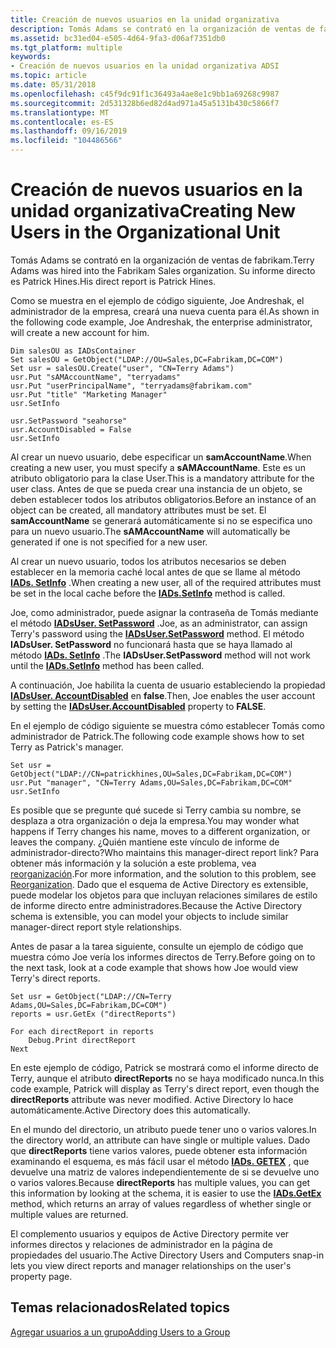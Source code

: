 ```yaml
---
title: Creación de nuevos usuarios en la unidad organizativa
description: Tomás Adams se contrató en la organización de ventas de fabrikam. Su informe directo es Patrick Hines.
ms.assetid: bc31ed04-e505-4d64-9fa3-d06af7351db0
ms.tgt_platform: multiple
keywords:
- Creación de nuevos usuarios en la unidad organizativa ADSI
ms.topic: article
ms.date: 05/31/2018
ms.openlocfilehash: c45f9dc91f1c36493a4ae8e1c9bb1a69268c9987
ms.sourcegitcommit: 2d531328b6ed82d4ad971a45a5131b430c5866f7
ms.translationtype: MT
ms.contentlocale: es-ES
ms.lasthandoff: 09/16/2019
ms.locfileid: "104486566"
---
```

# <a name="creating-new-users-in-the-organizational-unit"></a><span data-ttu-id="536c5-105">Creación de nuevos usuarios en la unidad organizativa</span><span class="sxs-lookup"><span data-stu-id="536c5-105">Creating New Users in the Organizational Unit</span></span>

<span data-ttu-id="536c5-106">Tomás Adams se contrató en la organización de ventas de fabrikam.</span><span class="sxs-lookup"><span data-stu-id="536c5-106">Terry Adams was hired into the Fabrikam Sales organization.</span></span> <span data-ttu-id="536c5-107">Su informe directo es Patrick Hines.</span><span class="sxs-lookup"><span data-stu-id="536c5-107">His direct report is Patrick Hines.</span></span>

<span data-ttu-id="536c5-108">Como se muestra en el ejemplo de código siguiente, Joe Andreshak, el administrador de la empresa, creará una nueva cuenta para él.</span><span class="sxs-lookup"><span data-stu-id="536c5-108">As shown in the following code example, Joe Andreshak, the enterprise administrator, will create a new account for him.</span></span>


```VB
Dim salesOU as IADsContainer
Set salesOU = GetObject("LDAP://OU=Sales,DC=Fabrikam,DC=COM")
Set usr = salesOU.Create("user", "CN=Terry Adams")
usr.Put "sAMAccountName", "terryadams"
usr.Put "userPrincipalName", "terryadams@fabrikam.com" 
usr.Put "title" "Marketing Manager"
usr.SetInfo

usr.SetPassword "seahorse"
usr.AccountDisabled = False
usr.SetInfo
```



<span data-ttu-id="536c5-109">Al crear un nuevo usuario, debe especificar un **samAccountName**.</span><span class="sxs-lookup"><span data-stu-id="536c5-109">When creating a new user, you must specify a **sAMAccountName**.</span></span> <span data-ttu-id="536c5-110">Este es un atributo obligatorio para la clase User.</span><span class="sxs-lookup"><span data-stu-id="536c5-110">This is a mandatory attribute for the user class.</span></span> <span data-ttu-id="536c5-111">Antes de que se pueda crear una instancia de un objeto, se deben establecer todos los atributos obligatorios.</span><span class="sxs-lookup"><span data-stu-id="536c5-111">Before an instance of an object can be created, all mandatory attributes must be set.</span></span> <span data-ttu-id="536c5-112">El **samAccountName** se generará automáticamente si no se especifica uno para un nuevo usuario.</span><span class="sxs-lookup"><span data-stu-id="536c5-112">The **sAMAccountName** will automatically be generated if one is not specified for a new user.</span></span>

<span data-ttu-id="536c5-113">Al crear un nuevo usuario, todos los atributos necesarios se deben establecer en la memoria caché local antes de que se llame al método [**IADs. SetInfo**](/windows/desktop/api/Iads/nf-iads-iads-setinfo) .</span><span class="sxs-lookup"><span data-stu-id="536c5-113">When creating a new user, all of the required attributes must be set in the local cache before the [**IADs.SetInfo**](/windows/desktop/api/Iads/nf-iads-iads-setinfo) method is called.</span></span>

<span data-ttu-id="536c5-114">Joe, como administrador, puede asignar la contraseña de Tomás mediante el método [**IADsUser. SetPassword**](/windows/desktop/api/Iads/nf-iads-iadsuser-setpassword) .</span><span class="sxs-lookup"><span data-stu-id="536c5-114">Joe, as an administrator, can assign Terry's password using the [**IADsUser.SetPassword**](/windows/desktop/api/Iads/nf-iads-iadsuser-setpassword) method.</span></span> <span data-ttu-id="536c5-115">El método **IADsUser. SetPassword** no funcionará hasta que se haya llamado al método [**IADs. SetInfo**](/windows/desktop/api/Iads/nf-iads-iads-setinfo) .</span><span class="sxs-lookup"><span data-stu-id="536c5-115">The **IADsUser.SetPassword** method will not work until the [**IADs.SetInfo**](/windows/desktop/api/Iads/nf-iads-iads-setinfo) method has been called.</span></span>

<span data-ttu-id="536c5-116">A continuación, Joe habilita la cuenta de usuario estableciendo la propiedad [**IADsUser. AccountDisabled**](iadsuser-property-methods.md) en **false**.</span><span class="sxs-lookup"><span data-stu-id="536c5-116">Then, Joe enables the user account by setting the [**IADsUser.AccountDisabled**](iadsuser-property-methods.md) property to **FALSE**.</span></span>

<span data-ttu-id="536c5-117">En el ejemplo de código siguiente se muestra cómo establecer Tomás como administrador de Patrick.</span><span class="sxs-lookup"><span data-stu-id="536c5-117">The following code example shows how to set Terry as Patrick's manager.</span></span>


```VB
Set usr = GetObject("LDAP://CN=patrickhines,OU=Sales,DC=Fabrikam,DC=COM")
usr.Put "manager", "CN=Terry Adams,OU=Sales,DC=Fabrikam,DC=COM"
usr.SetInfo
```



<span data-ttu-id="536c5-118">Es posible que se pregunte qué sucede si Terry cambia su nombre, se desplaza a otra organización o deja la empresa.</span><span class="sxs-lookup"><span data-stu-id="536c5-118">You may wonder what happens if Terry changes his name, moves to a different organization, or leaves the company.</span></span> <span data-ttu-id="536c5-119">¿Quién mantiene este vínculo de informe de administrador-directo?</span><span class="sxs-lookup"><span data-stu-id="536c5-119">Who maintains this manager-direct report link?</span></span> <span data-ttu-id="536c5-120">Para obtener más información y la solución a este problema, vea [reorganización](reorganization.md).</span><span class="sxs-lookup"><span data-stu-id="536c5-120">For more information, and the solution to this problem, see [Reorganization](reorganization.md).</span></span> <span data-ttu-id="536c5-121">Dado que el esquema de Active Directory es extensible, puede modelar los objetos para que incluyan relaciones similares de estilo de informe directo entre administradores.</span><span class="sxs-lookup"><span data-stu-id="536c5-121">Because the Active Directory schema is extensible, you can model your objects to include similar manager-direct report style relationships.</span></span>

<span data-ttu-id="536c5-122">Antes de pasar a la tarea siguiente, consulte un ejemplo de código que muestra cómo Joe vería los informes directos de Terry.</span><span class="sxs-lookup"><span data-stu-id="536c5-122">Before going on to the next task, look at a code example that shows how Joe would view Terry's direct reports.</span></span>


```VB
Set usr = GetObject("LDAP://CN=Terry Adams,OU=Sales,DC=Fabrikam,DC=COM")
reports = usr.GetEx ("directReports")

For each directReport in reports
    Debug.Print directReport
Next
```



<span data-ttu-id="536c5-123">En este ejemplo de código, Patrick se mostrará como el informe directo de Terry, aunque el atributo **directReports** no se haya modificado nunca.</span><span class="sxs-lookup"><span data-stu-id="536c5-123">In this code example, Patrick will display as Terry's direct report, even though the **directReports** attribute was never modified.</span></span> <span data-ttu-id="536c5-124">Active Directory lo hace automáticamente.</span><span class="sxs-lookup"><span data-stu-id="536c5-124">Active Directory does this automatically.</span></span>

<span data-ttu-id="536c5-125">En el mundo del directorio, un atributo puede tener uno o varios valores.</span><span class="sxs-lookup"><span data-stu-id="536c5-125">In the directory world, an attribute can have single or multiple values.</span></span> <span data-ttu-id="536c5-126">Dado que **directReports** tiene varios valores, puede obtener esta información examinando el esquema, es más fácil usar el método [**IADs. GETEX**](/windows/desktop/api/Iads/nf-iads-iads-getex) , que devuelve una matriz de valores independientemente de si se devuelve uno o varios valores.</span><span class="sxs-lookup"><span data-stu-id="536c5-126">Because **directReports** has multiple values, you can get this information by looking at the schema, it is easier to use the [**IADs.GetEx**](/windows/desktop/api/Iads/nf-iads-iads-getex) method, which returns an array of values regardless of whether single or multiple values are returned.</span></span>

<span data-ttu-id="536c5-127">El complemento usuarios y equipos de Active Directory permite ver informes directos y relaciones de administrador en la página de propiedades del usuario.</span><span class="sxs-lookup"><span data-stu-id="536c5-127">The Active Directory Users and Computers snap-in lets you view direct reports and manager relationships on the user's property page.</span></span>

## <a name="related-topics"></a><span data-ttu-id="536c5-128">Temas relacionados</span><span class="sxs-lookup"><span data-stu-id="536c5-128">Related topics</span></span>

<dl> <dt>

[<span data-ttu-id="536c5-129">Agregar usuarios a un grupo</span><span class="sxs-lookup"><span data-stu-id="536c5-129">Adding Users to a Group</span></span>](adding-users-to-a-group.md)
</dt> </dl>

 

 




